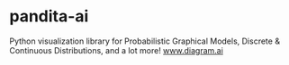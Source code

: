 # pandita-ai
Python visualization library for Probabilistic Graphical Models, Discrete & Continuous Distributions, and a lot more!
www.diagram.ai

